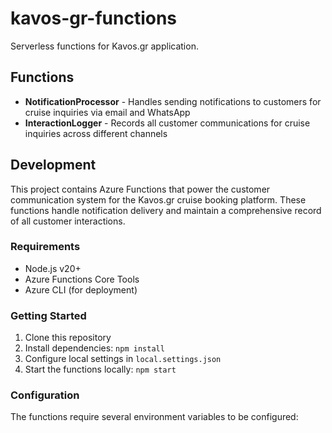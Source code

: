 # kavos-gr-functions

Serverless functions for Kavos.gr application.

## Functions

- **NotificationProcessor** - Handles sending notifications to customers for cruise inquiries via email and WhatsApp
- **InteractionLogger** - Records all customer communications for cruise inquiries across different channels

## Development

This project contains Azure Functions that power the customer communication system for the Kavos.gr cruise booking platform. These functions handle notification delivery and maintain a comprehensive record of all customer interactions.

### Requirements

- Node.js v20+
- Azure Functions Core Tools
- Azure CLI (for deployment)

### Getting Started

1. Clone this repository
2. Install dependencies: `npm install`
3. Configure local settings in `local.settings.json`
4. Start the functions locally: `npm start`

### Configuration

The functions require several environment variables to be configured:

